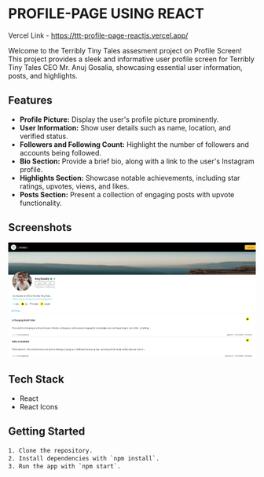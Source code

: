 
# PROFILE-PAGE USING REACT

Vercel Link - https://ttt-profile-page-reactjs.vercel.app/

Welcome to the Terribly Tiny Tales assesment project on Profile Screen! This project provides a sleek and informative user profile screen for Terribly Tiny Tales CEO Mr. Anuj Gosalia, showcasing essential user information, posts, and highlights.

## Features

- **Profile Picture:** Display the user's profile picture prominently.
- **User Information:** Show user details such as name, location, and verified status.
- **Followers and Following Count:** Highlight the number of followers and accounts being followed.
- **Bio Section:** Provide a brief bio, along with a link to the user's Instagram profile.
- **Highlights Section:** Showcase notable achievements, including star ratings, upvotes, views, and likes.
- **Posts Section:** Present a collection of engaging posts with upvote functionality.

## Screenshots

![Profile Screen](screenshots/profile-page.png)


## Tech Stack

- React
- React Icons


## Getting Started

    1. Clone the repository.
    2. Install dependencies with `npm install`.
    3. Run the app with `npm start`.


    
